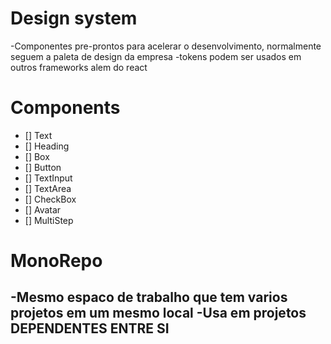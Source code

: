 # Design system
  -Componentes pre-prontos para acelerar o desenvolvimento, normalmente seguem a paleta de design da empresa
  -tokens podem ser usados em outros frameworks alem do react

# Components

- [] Text
- [] Heading
- [] Box
- [] Button
- [] TextInput
- [] TextArea
- [] CheckBox
- [] Avatar
- [] MultiStep


# MonoRepo
  -Mesmo espaco de trabalho que tem varios projetos em um mesmo local
  -Usa em projetos DEPENDENTES ENTRE SI
  -